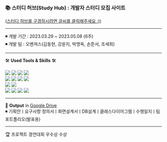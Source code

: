 <h3>📚 스터디 허브(Study Hub) : 개발자 스터디 모집 사이트</h3>
(<a href ="https://studyinhub.shop/board/main">스터디 허브를 구경하시려면 글씨를 클릭해주세요 :)</a>)
<hr>
<div>
◾ 개발 기간 : 2023.03.29 ~ 2023.05.08 (6주) <br>
◾ 개발 팀 : 오벤져스(김동현, 강윤지, 박명옥, 손준서, 조세희) <br>
</div>
<hr>
  🛠 <b>Used Tools & Skills</b> 🛠<br><br>

  <div> 
    <img src="https://img.shields.io/badge/Java-007396?style=flat&logo=Java&logoColor=white" />
    <img src="https://img.shields.io/badge/HTML5-E34F26?style=flat&logo=HTML5&logoColor=white" />
    <img src="https://img.shields.io/badge/CSS3-1572B6?style=flat&logo=CSS3&logoColor=white" />
    <img src="https://img.shields.io/badge/JavaScript-F7DF1E?style=flat&logo=JavaScript&logoColor=white" />
  </div>
  
  <div>
    <img src="https://img.shields.io/badge/Spring-6DB33F?style=flat&logo=Spring&logoColor=white" />
    <img src="https://img.shields.io/badge/Mybatis-E34F26?style=flat&logo=Mybatis&logoColor=white" />
    <img src="https://img.shields.io/badge/jQuery-0769AD?style=flat&logo=jQuery&logoColor=white" />
    <img src="https://img.shields.io/badge/Bootstrap-7952B3?style=flat&logo=Bootstrap&logoColor=white" />
  </div>

  <div>
    <img src="https://img.shields.io/badge/Oracle-F80000?style=flat&logo=Oracle&logoColor=white" />
    <img src="https://img.shields.io/badge/SQLDeveloper-4479A1?style=flat&logo=SQLDeveloper&logoColor=white" />
  </div>
  <div>
    <img src="https://img.shields.io/badge/STS-6DB33F?style=flat&logo=STS&logoColor=white" />
    <img src="https://img.shields.io/badge/GitHub-181717?style=flat&logo=GitHub&logoColor=white" />	
    <img src="https://img.shields.io/badge/Jira-0052CC?style=flat&logo=Jira&logoColor=white" />
    <img src="https://img.shields.io/badge/Amazon EC2-FF9900?style=flat&logo=amazonec2&logoColor=white" />
  </div>
<hr>
💭 <b>Output</b> in <a href="https://drive.google.com/drive/folders/12MiA-sLLFkLIDzwI3Ad7u3kWeMJgjZtt?usp=sharing">Google Drive</a><br> 
◾ 기획안ㅣ요구사항 정의서ㅣ화면설계서ㅣDB설계ㅣ클래스다이어그램ㅣ수행일지ㅣ팀 포트폴리오(발표용)
<hr>
🏆 프로젝트 경연대회 우수상 수상<br><br>
